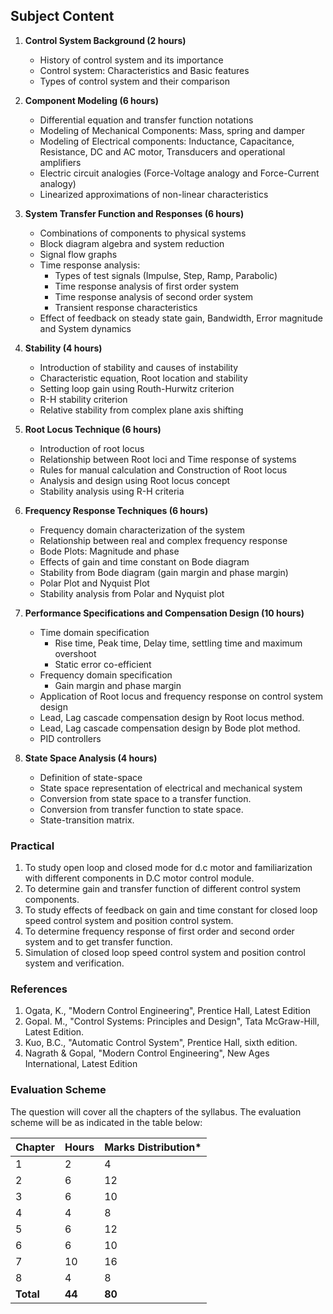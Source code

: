 ## **Subject Content**

1. **Control System Background (2 hours)**
    * History of control system and its importance
    * Control system: Characteristics and Basic features
    * Types of control system and their comparison

2. **Component Modeling (6 hours)**
    * Differential equation and transfer function notations
    * Modeling of Mechanical Components: Mass, spring and damper
    * Modeling of Electrical components: Inductance, Capacitance, Resistance, DC and AC motor, Transducers and operational amplifiers
    * Electric circuit analogies (Force-Voltage analogy and Force-Current analogy)
    * Linearized approximations of non-linear characteristics

3. **System Transfer Function and Responses (6 hours)**
    * Combinations of components to physical systems
    * Block diagram algebra and system reduction
    * Signal flow graphs
    * Time response analysis:
        * Types of test signals (Impulse, Step, Ramp, Parabolic)
        * Time response analysis of first order system
        * Time response analysis of second order system
        * Transient response characteristics
    * Effect of feedback on steady state gain, Bandwidth, Error magnitude and System dynamics

4. **Stability (4 hours)**
    * Introduction of stability and causes of instability
    * Characteristic equation, Root location and stability
    * Setting loop gain using Routh-Hurwitz criterion
    * R-H stability criterion
    * Relative stability from complex plane axis shifting

5. **Root Locus Technique (6 hours)**
    * Introduction of root locus
    * Relationship between Root loci and Time response of systems
    * Rules for manual calculation and Construction of Root locus
    * Analysis and design using Root locus concept
    * Stability analysis using R-H criteria

6. **Frequency Response Techniques (6 hours)**
    * Frequency domain characterization of the system
    * Relationship between real and complex frequency response
    * Bode Plots: Magnitude and phase
    * Effects of gain and time constant on Bode diagram
    * Stability from Bode diagram (gain margin and phase margin)
    * Polar Plot and Nyquist Plot
    * Stability analysis from Polar and Nyquist plot

7. **Performance Specifications and Compensation Design (10 hours)**
    * Time domain specification
        * Rise time, Peak time, Delay time, settling time and maximum overshoot
        * Static error co-efficient
    * Frequency domain specification
        * Gain margin and phase margin
    * Application of Root locus and frequency response on control system design
    * Lead, Lag cascade compensation design by Root locus method.
    * Lead, Lag cascade compensation design by Bode plot method.
    * PID controllers

8. **State Space Analysis (4 hours)**
    * Definition of state-space
    * State space representation of electrical and mechanical system
    * Conversion from state space to a transfer function.
    * Conversion from transfer function to state space.
    * State-transition matrix.

### Practical

1. To study open loop and closed mode for d.c motor and familiarization with different components in D.C motor control module.
2. To determine gain and transfer function of different control system components.
3. To study effects of feedback on gain and time constant for closed loop speed control system and position control system.
4. To determine frequency response of first order and second order system and to get transfer function.
5. Simulation of closed loop speed control system and position control system and verification.

### References

1. Ogata, K., "Modern Control Engineering", Prentice Hall, Latest Edition
2. Gopal. M., "Control Systems: Principles and Design", Tata McGraw-Hill, Latest Edition.
3. Kuo, B.C., "Automatic Control System", Prentice Hall, sixth edition.
4. Nagrath & Gopal, "Modern Control Engineering", New Ages International, Latest Edition

### Evaluation Scheme

The question will cover all the chapters of the syllabus. The evaluation scheme will be as indicated in the table below:

| Chapter   | Hours  | Marks Distribution* |
| --------- | ------ | ------------------- |
| 1         | 2      | 4                   |
| 2         | 6      | 12                  |
| 3         | 6      | 10                  |
| 4         | 4      | 8                   |
| 5         | 6      | 12                  |
| 6         | 6      | 10                  |
| 7         | 10     | 16                  |
| 8         | 4      | 8                   |
| **Total** | **44** | **80**              |